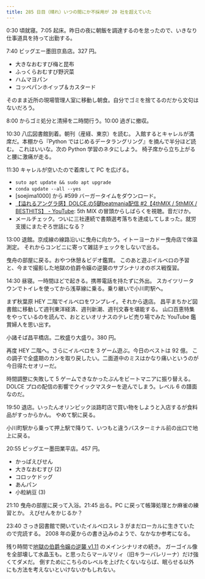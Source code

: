 ```yaml
---
title: 285 日目（晴れ）いつの間にか不採用が 20 社を超えていた
---
```


0:30 頃就寝。7:05 起床。昨日の夜に朝飯を調達するのを怠ったので、いきなり仕事道具を持って出勤する。

7:40 ビッグエー墨田京島店。327 円。

* 大きなおむすび梅と昆布
* ふっくらおむすび野沢菜
* ハムマヨパン
* コッペパンホイップ＆カスタード

そのまま近所の現場管理人室に移動し朝食。自分でゴミを捨てるのだから文句はないだろう。

8:00 からゴミ処分と清掃を二時間行う。10:00 過ぎに撤収。

10:30 八広図書館到着。朝刊（産経、東京）を読む。
入館するとキャレルが満席だ。本棚から『Python ではじめるデータラングリング』を摘んで半分ほど読む。
これはいいな。次の Python 学習のネタにしよう。
椅子席から立ち上がると腰に激痛が走る。

11:30 キャレルが空いたので着席して PC を広げる。

* `suto apt update && sudo apt upgrade`
* `conda update --all --yes`
* [soejima1000] から &num;599 バーガータイムをダウンロード。
* [【溢れるアングラ感】DOLCE.の5鍵beatmania配信 &num;2【4thMIX / 5thMIX / BESTHITS】 - YouTube](https://www.youtube.com/watch?v=eyDwnVi0gsc):
  5th MIX の冒頭からしばらくを視聴。音だけか。
* メールチェック。ついに三社連続で書類選考落ちを達成してしまった。就労支援にまたぞろ世話になる？

13:00 退館。京成線の線路沿いに曳舟に向かう。イトーヨーカドー曳舟店で体温測定。
それからコンビニに寄って雑誌チェックをしないで出る。

曳舟の部屋に戻る。おやつ休憩＆ビデオ鑑賞。
このあと遊ぶイルベロの予習と、今まで撮影した地獄の伯爵令嬢の逆襲のサブシナリオのボス戦復習。

14:30 昼寝。一時間ほどで起きる。携帯電話を持たずに外出。
スカイツリータウンでトイレを使ってから浅草線に乗る。乗り継いで小川町駅へ。

まず秋葉原 HEY 二階でイルベロをワンプレイ。それから退店。
昌平まちかど図書館に移動して週刊東洋経済、週刊新潮、週刊文春を堪能する。
山口百恵特集をやっているのを読んで、おとといオリナスのテレビ売り場でみた YouTube 鑑賞婦人を思い出す。

小諸そば昌平橋店。二枚盛り大盛り。380 円。

再度 HEY 二階へ。さらにイルベロを 3 ゲーム遊ぶ。今日のベストは 92 億。
この調子で全盛期のカンを取り戻したい。二面道中のミスはかなり痛いというのが今日得たセオリーだ。

時間調整に失敗して 5 ゲームできなかったぶんをビートマニアに振り替える。
DOLCE プロの配信の影響でクイックマスターを遊んでしまう。レベル 6 の譜面なのだ。

19:50 退店。いったんオリンピック淡路町店で買い物をしようと入店するが食料品がすっからかん。
やめて駅に戻る。

小川町駅から乗って押上駅で降りて、いつもと違うバスターミナル前の出口で地上に戻る。

20:55 ビッグエー墨田業平店。457 円。

* かっぱえびせん
* 大きなおむすび (2)
* コロッケドッグ
* あんパン
* 小粒納豆 (3)

21:10 曳舟の部屋に戻って入浴。21:45 出る。PC に戻って帳簿処理とか麻雀の練習とか。
えびせんをかじるか？

23:40 さっき図書館で開いていたイルベロスレ 3 がまだローカルに生きていたので完読する。
2008 年の夏からの書き込みのようで、なかなか参考になる。

残り時間で[地獄の伯爵令嬢の逆襲 v1.11][bshf21] のメインシナリオの続き。
ガーゴイル像を全部壊して水晶玉も。と思ったらマールマリィ（旧キラーバレリーナ）だけ強くてダメだ。
倒すためにこちらのレベルを上げたくないならば、眠らせる以外にも方法を考えないといけないかもしれない。

[bshf21]: https://www.freem.ne.jp/win/game/24805
